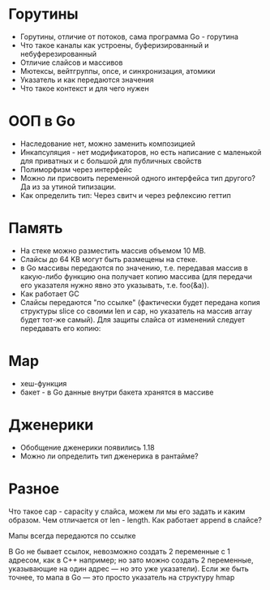 # Горутины

- Горутины, отличие от потоков, сама программа Go - горутина
- Что такое каналы как устроены, буферизированный и небуферезированный
- Отличие слайсов и массивов
- Мютексы, вейтгруппы, once, и синхронизация, атомики
- Указатель и как передаются значения
- Что такое контекст и для чего нужен

# ООП в Go

- Наследование нет, можно заменить композицией
- Инкапсуляция - нет модификаторов, но есть написание с маленькой для приватных и с большой для публичных свойств
- Полиморфизм через интерфейс
- Можно ли присвоить переменной одного интерфейса тип другого? Да из за утиной типизации.
- Как определить тип: Через свитч и через рефлексию геттип

# Память

- На стеке можно разместить массив объемом 10 MB.
- Слайсы до 64 KB могут быть размещены на стеке. 
- в Go массивы передаются по значению, т.е. передавая массив в какую-либо функцию она получает копию массива (для передачи его указателя нужно явно это указывать, т.е. foo(&a)).
- Как работает GC
- Слайсы передаются "по ссылке" (фактически будет передана копия структуры slice со своими len и cap, но указатель на массив array будет тот-же самый). Для защиты слайса от изменений следует передавать его копию:

# Map
- хеш-функция
- бакет - в Go данные внутри бакета хранятся в массиве


# Дженерики

- Обобщение дженерики появились 1.18
- Можно ли определить тип дженерика в рантайме?

# Разное

Что такое cap - capacity у слайса, можем ли мы его задать и каким образом. Чем отличается от len - length.
Как работает append в слайсе?

Мапы всегда передаются по ссылке 

В Go не бывает ссылок, невозможно создать 2 переменные с 1 адресом, как в С++ например; но зато можно создать 2 переменные, указывающие на один адрес — но это уже указатели). Если же быть точнее, то мапа в Go — это просто указатель на структуру hmap





